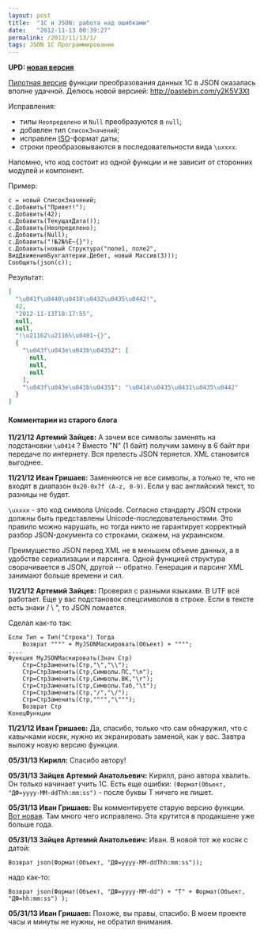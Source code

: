```yaml
---
layout: post
title:  "1С и JSON: работа над ошибками"
date:   "2012-11-13 00:39:27"
permalink: /2012/11/13/1/
tags: JSON 1С Программирование
---
```


**UPD: [новая версия](/2012/11/27/1/)**

[Пилотная версия](/2012/11/09/1/) функции преобразования данных 1С в
JSON оказалась вполне удачной.  Делюсь новой версией:
http://pastebin.com/y2K5V3Xt

Исправления:

- типы `Неопределено` и `Null` преобразуются в `null`;
- добавлен тип `СписокЗначений`;
- исправлен [ISO](http://ru.wikipedia.org/wiki/ISO_8601)-формат даты;
- строки преобразовываются в последовательности вида `\uxxxx`.

Напомню, что код состоит из одной функции и не зависит от сторонних
модулей и компонент.

Пример:

~~~
с = новый СписокЗначений;
с.Добавить("Привет!");
с.Добавить(42);
с.Добавить(ТекущаяДата());
с.Добавить(Неопределено);
с.Добавить(Null);
с.Добавить("!№2№%Ё~{}");
с.Добавить(новый Структура("поле1, поле2", ВидДвиженияБухгалтерии.Дебет, новый Массив(3)));
Сообщить(json(с));
~~~

Результат:

~~~ json
[
  "\u041f\u0440\u0438\u0432\u0435\u0442!",
  42,
  "2012-11-13T10:17:55",
  null,
  null,
  "!\u21162\u2116%\u0401~{}",
  {
    "\u043f\u043e\u043b\u04352": [
      null,
      null,
      null
    ],
    "\u043f\u043e\u043b\u04351": "\u0414\u0435\u0431\u0435\u0442"
  }
]
~~~


#### Комментарии из старого блога


**11/21/12 Артемий Зайцев:** А зачем все символы заменять на
  подстановки `\u0414` ? Вместо "N" (1 байт) получим замену в 6 байт
  при передаче по интернету. Вся прелесть JSON теряется. XML
  становится выгоднее.


**11/21/12 Иван Гришаев:** Заменяются не все символы, а только те, что
  не входят в диапазон `0x20-0x7f (A-z, 0-9)`. Если у вас английский
  текст, то разницы не будет.

`\uxxxx` - это код символа Unicode. Согласно стандарту JSON строки
должны быть представлены Unicode-последовательностями. Это правило
можно нарушать, но тогда никто не гарантирует корректный разбор
JSON-документа со строками, скажем, на украинском.

Преимущество JSON перед XML не в меньшем объеме данных, а в удобстве
сериализации и парсинга. Одной функцией структура сворачивается в
JSON, другой -- обратно. Генерация и парсинг XML занимают больше
времени и сил.


**11/21/12 Артемий Зайцев:** Проверил с разными языками. В UTF всё
  работает. Еще у вас подстановок спецсимволов в строке. Если в тексте
  есть знаки / \ ", то JSON ломается.

Сделал как-то так:

~~~
Если Тип = Тип("Строка") Тогда
	Возврат """" + MyJSONМаскировать(Объект) + """";
....
Функция MyJSONМаскировать(Знач Стр)
	Стр=СтрЗаменить(Стр,"\","\\");
	Стр=СтрЗаменить(Стр,Символы.ПС,"\n");
	Стр=СтрЗаменить(Стр,Символы.ВК,"\r");
	Стр=СтрЗаменить(Стр,Символы.Таб,"\t");
	Стр=СтрЗаменить(Стр,"/","\/");
	Стр=СтрЗаменить(Стр,"""","\""");
	Возврат Стр
КонецФункции
~~~

**11/21/12 Иван Гришаев:** Да, спасибо, только что сам обнаружил, что
  с кавычками косяк, нужно их экранировать заменой, как у вас. Завтра
  выложу новую версию функции.

**05/31/13 Кирилл:** Спасибо автору!

**05/31/13 Зайцев Артемий Анатольевич:** Кирилл, рано автора
хвалить. Он только начинает учить 1С. Есть еще ошибки:
`(Формат(Объект, "ДФ=yyyy-MM-ddThh:mm:ss")` - после буквы T ничего не
пишет.


**05/31/13 Иван Гришаев:** Вы комментируете старую версию функции.
[Вот новая](/2012/11/27/1/). Там много чего исправлено. Эта крутится в
продакшене уже больше года.

**05/31/13 Зайцев Артемий Анатольевич:** Иван. В новой тот же косяк с
  датой:

~~~
Возврат json(Формат(Объект, "ДФ=yyyy-MM-ddThh:mm:ss"));
~~~

надо как-то:

~~~
Возврат json(Формат(Объект, "ДФ=yyyy-MM-dd") + "T" + Формат(Объект, "ДФ=hh:mm:ss") );
~~~

**05/31/13 Иван Гришаев:** Похоже, вы правы, спасибо.  В моем проекте
часы и минуты не нужны, не обратил внимания.
